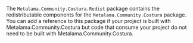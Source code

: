 The `Metalama.Community.Costura.Redist` package contains the redistributable components for the `Metalama.Community.Costura` package. You can add a reference to this package if your project is built with Metalama.Community.Costura but code that consume your project do not need to be built with Metalama.Community.Costura.